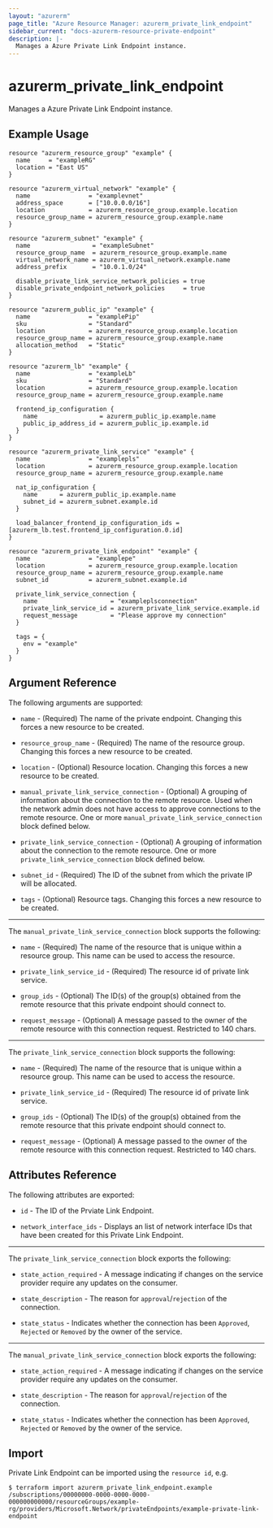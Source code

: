```yaml
---
layout: "azurerm"
page_title: "Azure Resource Manager: azurerm_private_link_endpoint"
sidebar_current: "docs-azurerm-resource-private-endpoint"
description: |-
  Manages a Azure Private Link Endpoint instance.
---
```


# azurerm_private_link_endpoint

Manages a Azure Private Link Endpoint instance.

## Example Usage

```hcl
resource "azurerm_resource_group" "example" {
  name     = "exampleRG"
  location = "East US"
}

resource "azurerm_virtual_network" "example" {
  name                = "examplevnet"
  address_space       = ["10.0.0.0/16"]
  location            = azurerm_resource_group.example.location
  resource_group_name = azurerm_resource_group.example.name
}

resource "azurerm_subnet" "example" {
  name                 = "exampleSubnet"
  resource_group_name  = azurerm_resource_group.example.name
  virtual_network_name = azurerm_virtual_network.example.name
  address_prefix       = "10.0.1.0/24"

  disable_private_link_service_network_policies = true
  disable_private_endpoint_network_policies     = true
}

resource "azurerm_public_ip" "example" {
  name                = "examplePip"
  sku                 = "Standard"
  location            = azurerm_resource_group.example.location
  resource_group_name = azurerm_resource_group.example.name
  allocation_method   = "Static"
}

resource "azurerm_lb" "example" {
  name                = "exampleLb"
  sku                 = "Standard"
  location            = azurerm_resource_group.example.location
  resource_group_name = azurerm_resource_group.example.name

  frontend_ip_configuration {
    name                 = azurerm_public_ip.example.name
    public_ip_address_id = azurerm_public_ip.example.id
  }
}

resource "azurerm_private_link_service" "example" {
  name                = "examplepls"
  location            = azurerm_resource_group.example.location
  resource_group_name = azurerm_resource_group.example.name

  nat_ip_configuration {
    name      = azurerm_public_ip.example.name
    subnet_id = azurerm_subnet.example.id
  }

  load_balancer_frontend_ip_configuration_ids = [azurerm_lb.test.frontend_ip_configuration.0.id]
}

resource "azurerm_private_link_endpoint" "example" {
  name                = "examplepe"
  location            = azurerm_resource_group.example.location
  resource_group_name = azurerm_resource_group.example.name
  subnet_id           = azurerm_subnet.example.id

  private_link_service_connection {
    name                    = "exampleplsconnection"
    private_link_service_id = azurerm_private_link_service.example.id
    request_message         = "Please approve my connection"
  }

  tags = {
    env = "example"
  }
}

```

## Argument Reference

The following arguments are supported:

* `name` - (Required) The name of the private endpoint. Changing this forces a new resource to be created.

* `resource_group_name` - (Required) The name of the resource group. Changing this forces a new resource to be created.

* `location` - (Optional) Resource location. Changing this forces a new resource to be created.

* `manual_private_link_service_connection` - (Optional) A grouping of information about the connection to the remote resource. Used when the network admin does not have access to approve connections to the remote resource. One or more `manual_private_link_service_connection` block defined below.

* `private_link_service_connection` - (Optional) A grouping of information about the connection to the remote resource. One or more `private_link_service_connection` block defined below.

* `subnet_id` - (Required) The ID of the subnet from which the private IP will be allocated.

* `tags` - (Optional) Resource tags. Changing this forces a new resource to be created.

---

The `manual_private_link_service_connection` block supports the following:

* `name` - (Required) The name of the resource that is unique within a resource group. This name can be used to access the resource.

* `private_link_service_id` - (Required) The resource id of private link service.

* `group_ids` - (Optional) The ID(s) of the group(s) obtained from the remote resource that this private endpoint should connect to.

* `request_message` - (Optional) A message passed to the owner of the remote resource with this connection request. Restricted to 140 chars.


---

The `private_link_service_connection` block supports the following:

* `name` - (Required) The name of the resource that is unique within a resource group. This name can be used to access the resource.

* `private_link_service_id` - (Required) The resource id of private link service.

* `group_ids` - (Optional) The ID(s) of the group(s) obtained from the remote resource that this private endpoint should connect to.

* `request_message` - (Optional) A message passed to the owner of the remote resource with this connection request. Restricted to 140 chars.


## Attributes Reference

The following attributes are exported:

* `id` - The ID of the Prviate Link Endpoint.

* `network_interface_ids` - Displays an list of network interface IDs that have been created for this Private Link Endpoint.

---

The `private_link_service_connection` block exports the following:

* `state_action_required` - A message indicating if changes on the service provider require any updates on the consumer.

* `state_description` - The reason for `approval`/`rejection` of the connection.

* `state_status` - Indicates whether the connection has been `Approved`, `Rejected` or `Removed` by the owner of the service.

---

The `manual_private_link_service_connection` block exports the following:

* `state_action_required` - A message indicating if changes on the service provider require any updates on the consumer.

* `state_description` - The reason for `approval`/`rejection` of the connection.

* `state_status` - Indicates whether the connection has been `Approved`, `Rejected` or `Removed` by the owner of the service.


## Import

Private Link Endpoint can be imported using the `resource id`, e.g.

```shell
$ terraform import azurerm_private_link_endpoint.example /subscriptions/00000000-0000-0000-0000-000000000000/resourceGroups/example-rg/providers/Microsoft.Network/privateEndpoints/example-private-link-endpoint
```
